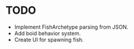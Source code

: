 # TODO

- Implement FishArchetype parsing from JSON.
- Add boid behavior system.
- Create UI for spawning fish.

